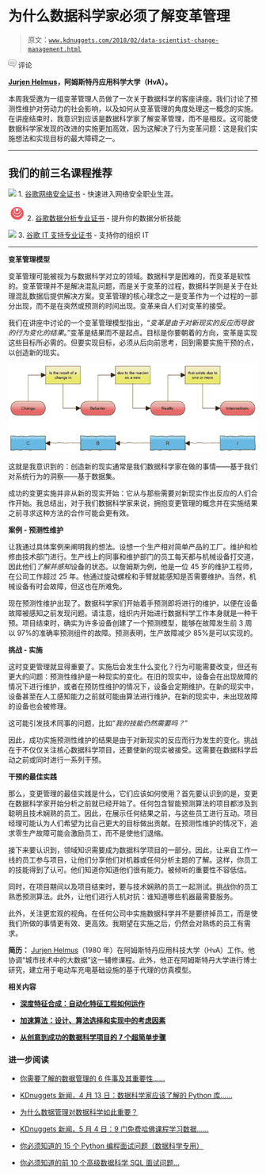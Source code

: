 # 为什么数据科学家必须了解变革管理

> 原文：[`www.kdnuggets.com/2018/02/data-scientist-change-management.html`](https://www.kdnuggets.com/2018/02/data-scientist-change-management.html)

![c](img/3d9c022da2d331bb56691a9617b91b90.png) 评论

**[Jurjen Helmus](https://www.hva.nl/profiel/h/e/j.r.helmus/j.r.helmus.html)，阿姆斯特丹应用科学大学（HvA）。**

本周我受邀为一组变革管理人员做了一次关于数据科学的客座讲座。我们讨论了预测性维护对劳动力的社会影响，以及如何从变革管理的角度处理这一概念的实施。在讲座结束时，我意识到应该是数据科学家了解变革管理，而不是相反。这可能使数据科学家发现的改进的实施更加高效，因为这解决了行为变革问题：这是我们实施想法和实现目标的最大障碍之一。

* * *

## 我们的前三名课程推荐

![](img/0244c01ba9267c002ef39d4907e0b8fb.png) 1\. [谷歌网络安全证书](https://www.kdnuggets.com/google-cybersecurity) - 快速进入网络安全职业生涯。

![](img/e225c49c3c91745821c8c0368bf04711.png) 2\. [谷歌数据分析专业证书](https://www.kdnuggets.com/google-data-analytics) - 提升你的数据分析技能

![](img/0244c01ba9267c002ef39d4907e0b8fb.png) 3\. [谷歌 IT 支持专业证书](https://www.kdnuggets.com/google-itsupport) - 支持你的组织 IT

* * *

**变革管理模型**

变革管理可能被视为与数据科学对立的领域。数据科学是困难的，而变革是软性的。变革管理并不是解决混乱问题，而是关于变革的过程，数据科学则是关于在处理混乱数据后提供解决方案。变革管理的核心理念之一是变革作为一个过程的一部分出现，而不是在突然或预测的时间出现。变革来自人们对变革的接受。

我们在讲座中讨论的一个变革管理模型指出，“*变革是由于对新现实的反应而导致的行为变化的结果*。”变革是结果而不是起点。目标是你要朝着的方向，变革是实现这些目标所必需的。但要实现目标，必须从后向前思考，回到需要实施干预的点，以创造新的现实。

![变革管理](img/85730cba2d4bb9888e904b309bdf0a84.png)

这就是我意识到的：创造新的现实通常是我们数据科学家在做的事情——基于我们对系统行为的洞察——基于数据集。

成功的变更实施并非从新的现实开始：它从与那些需要对新现实作出反应的人们合作开始。我总结出，对于我们数据科学家来说，拥抱变更管理的概念并在实施结果之前寻求这种方法的合作可能会更有效。

**案例 - 预测性维护**

让我通过具体案例来阐明我的想法。设想一个生产相对简单产品的工厂。维护和检修由技术部门进行。生产线上的同事和维护部门的员工每天都与机械设备打交道，因此他们*了解并感知*设备的状态。以詹姆斯为例，他是一位 45 岁的维护工程师，在公司工作超过 25 年。他通过旋动螺栓和手臂就能感知是否需要维护。当然，机械设备有时会故障，但这也在所难免。

现在预测性维护出现了。数据科学家们开始着手预测即将进行的维护，以便在设备故障被感知之前发现问题。请注意，组织内开始进行数据科学工作本身就是一种干预。项目结束时，确实为许多设备创建了一个预测模型，能够在故障发生前 3 周以 97%的准确率预测组件的故障。预测表明，生产故障减少 85%是可以实现的。

**挑战 - 实施**

这时变更管理就显得重要了。实施后会发生什么变化？行为可能需要改变，但还有更大的问题：预测性维护是一种现实的变化。在旧的现实中，设备会在出现故障的情况下进行维护，或者在预防性维护的情况下，设备会定期维护。在新的现实中，设备甚至在人工感知能力之前就可能由算法进行维护。在新的现实中，未出现故障的设备也会被修理。

这可能引发技术同事的问题，比如“*我的技能仍然需要吗？*”

因此，成功实施预测性维护的结果是由于对新现实的反应而行为发生的变化。挑战在于不仅仅关注核心数据科学项目，还要使新的现实被接受。这需要在数据科学启动之前或同时进行一系列干预。

**干预的最佳实践**

那么，变更管理的最佳实践是什么，它们应该如何使用？首先要认识到的是，变更在数据科学家开始分析之前就已经开始了。任何包含智能预测算法的项目都涉及到聪明且技术娴熟的员工。因此，在展示任何结果之前，与这些员工进行互动。项目经理可能认为人们希望为比自己更大的目标做出贡献。在预测性维护的情况下，追求零生产故障可能会激励员工，而不是使他们退缩。

接下来要认识到，领域知识需要成为数据科学项目的一部分。因此，让来自工作一线的员工参与项目，让他们分享他们对机器或任何分析主题的了解。这样，你员工的技能得到了认可。他们知道你知道他们很有能力。被倾听的重要性不容低估。

同时，在项目期间以及项目结束时，要与技术娴熟的员工一起测试。挑战你的员工熟悉预测算法。此外，让他们进行人机对抗：谁知道哪些机器最需要服务。

此外，关注更宏观的视角。在任何公司中实施数据科学并不是要挤掉员工，而是使我们所做的事情更有效、更高效。我期望在实施之后，仍然会对熟练的员工有需求。

**简历：** [Jurjen Helmus](https://www.hva.nl/profiel/h/e/j.r.helmus/j.r.helmus.html)（1980 年）在阿姆斯特丹应用科技大学（HvA）工作。他协调“城市技术中的大数据”这一辅修课程。此外，他正在阿姆斯特丹大学进行博士研究，建立用于电动车充电基础设施的基于代理的仿真模型。

**相关内容**

+   [**深度特征合成：自动化特征工程如何运作**](https://www.kdnuggets.com/2018/02/deep-feature-synthesis-automated-feature-engineering.html)

+   [**加速算法：设计、算法选择和实现中的考虑因素**](https://www.kdnuggets.com/2017/12/accelerating-algorithms-design-choice-implementation.html)

+   [**从创意到成功的数据科学项目的 7 个超简单步骤**](https://www.kdnuggets.com/2017/11/7-super-simple-steps-idea-successful-data-science-project.html)

### 进一步阅读

+   [你需要了解的数据管理的 6 件事及其重要性……](https://www.kdnuggets.com/2022/05/6-things-need-know-data-management-matters-computer-vision.html)

+   [KDnuggets 新闻，4 月 13 日：数据科学家应该了解的 Python 库……](https://www.kdnuggets.com/2022/n15.html)

+   [为什么数据管理对数据科学如此重要？](https://www.kdnuggets.com/2022/08/data-management-important-data-science.html)

+   [KDnuggets 新闻，5 月 4 日：9 门免费哈佛课程学习数据……](https://www.kdnuggets.com/2022/n18.html)

+   [你必须知道的 15 个 Python 编程面试问题（数据科学专用）](https://www.kdnuggets.com/2022/04/15-python-coding-interview-questions-must-know-data-science.html)

+   [你必须知道的前 10 个高级数据科学 SQL 面试问题…](https://www.kdnuggets.com/2023/01/top-10-advanced-data-science-sql-interview-questions-must-know-answer.html)

